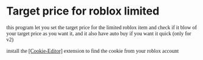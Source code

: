 <style>
@import url('https://fonts.googleapis.com/css2?family=Fredoka:wght@500;600&family=Handjet:wght@300&display=swap');
  p{
    font-family: 'Fredoka', sans-serif;
    font-family: 'Handjet', cursive;
  }
</style>

# Target price for roblox limited

<p>this program let you set the target price for the limited roblox item
and check if it blow of your target price as you want it,
and it also have auto buy if you want it quick (only for v2)</p>

install the <a href="https://chrome.google.com/webstore/detail/cookie-editor/hlkenndednhfkekhgcdicdfddnkalmdm?hl=id">[Cookie-Editor]</a> extension to find the cookie from your roblox account


